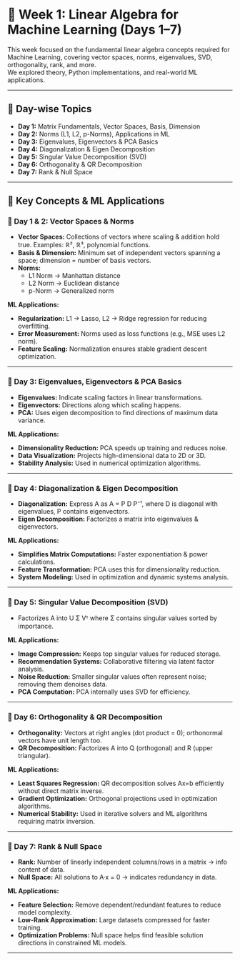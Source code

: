 # 📘 Week 1: Linear Algebra for Machine Learning (Days 1–7)

This week focused on the fundamental linear algebra concepts required for Machine Learning, covering vector spaces, norms, eigenvalues, SVD, orthogonality, rank, and more.  
We explored theory, Python implementations, and real-world ML applications.

---

## 📅 Day-wise Topics  

- **Day 1:** Matrix Fundamentals, Vector Spaces, Basis, Dimension  
- **Day 2:** Norms (L1, L2, p-Norms), Applications in ML  
- **Day 3:** Eigenvalues, Eigenvectors & PCA Basics  
- **Day 4:** Diagonalization & Eigen Decomposition  
- **Day 5:** Singular Value Decomposition (SVD)  
- **Day 6:** Orthogonality & QR Decomposition  
- **Day 7:** Rank & Null Space  

---

## 🧾 Key Concepts & ML Applications  

### 🔹 Day 1 & 2: Vector Spaces & Norms
- **Vector Spaces:** Collections of vectors where scaling & addition hold true. Examples: ℝ², ℝ³, polynomial functions.  
- **Basis & Dimension:** Minimum set of independent vectors spanning a space; dimension = number of basis vectors.  
- **Norms:**  
  - L1 Norm → Manhattan distance  
  - L2 Norm → Euclidean distance  
  - p-Norm → Generalized norm  

**ML Applications:**  
- **Regularization:** L1 → Lasso, L2 → Ridge regression for reducing overfitting.  
- **Error Measurement:** Norms used as loss functions (e.g., MSE uses L2 norm).  
- **Feature Scaling:** Normalization ensures stable gradient descent optimization.  

---

### 🔹 Day 3: Eigenvalues, Eigenvectors & PCA Basics
- **Eigenvalues:** Indicate scaling factors in linear transformations.  
- **Eigenvectors:** Directions along which scaling happens.  
- **PCA:** Uses eigen decomposition to find directions of maximum data variance.

**ML Applications:**  
- **Dimensionality Reduction:** PCA speeds up training and reduces noise.  
- **Data Visualization:** Projects high-dimensional data to 2D or 3D.  
- **Stability Analysis:** Used in numerical optimization algorithms.  

---

### 🔹 Day 4: Diagonalization & Eigen Decomposition
- **Diagonalization:** Express A as A = P D P⁻¹, where D is diagonal with eigenvalues, P contains eigenvectors.  
- **Eigen Decomposition:** Factorizes a matrix into eigenvalues & eigenvectors.

**ML Applications:**  
- **Simplifies Matrix Computations:** Faster exponentiation & power calculations.  
- **Feature Transformation:** PCA uses this for dimensionality reduction.  
- **System Modeling:** Used in optimization and dynamic systems analysis.  

---

### 🔹 Day 5: Singular Value Decomposition (SVD)
- Factorizes A into U Σ Vᵀ where Σ contains singular values sorted by importance.  

**ML Applications:**  
- **Image Compression:** Keeps top singular values for reduced storage.  
- **Recommendation Systems:** Collaborative filtering via latent factor analysis.  
- **Noise Reduction:** Smaller singular values often represent noise; removing them denoises data.  
- **PCA Computation:** PCA internally uses SVD for efficiency.  

---

### 🔹 Day 6: Orthogonality & QR Decomposition
- **Orthogonality:** Vectors at right angles (dot product = 0); orthonormal vectors have unit length too.  
- **QR Decomposition:** Factorizes A into Q (orthogonal) and R (upper triangular).  

**ML Applications:**  
- **Least Squares Regression:** QR decomposition solves Ax=b efficiently without direct matrix inverse.  
- **Gradient Optimization:** Orthogonal projections used in optimization algorithms.  
- **Numerical Stability:** Used in iterative solvers and ML algorithms requiring matrix inversion.  

---

### 🔹 Day 7: Rank & Null Space
- **Rank:** Number of linearly independent columns/rows in a matrix → info content of data.  
- **Null Space:** All solutions to A·x = 0 → indicates redundancy in data.  

**ML Applications:**  
- **Feature Selection:** Remove dependent/redundant features to reduce model complexity.  
- **Low-Rank Approximation:** Large datasets compressed for faster training.  
- **Optimization Problems:** Null space helps find feasible solution directions in constrained ML models.  

---
